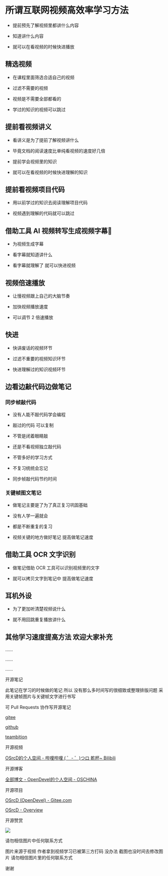 # 所谓互联网视频高效率学习方法

- 提前预先了解视频里都讲什么内容

- 知道讲什么内容

- 就可以在看视频的时候快进播放

## 精选视频

- 在课程里面筛选合适自己的视频 

- 过滤不需要的视频

- 视频是不需要全部都看的

- 学过的知识的视频可以跳过

## 提前看视频讲义 

- 看讲义是为了提前了解视频讲什么

- 毕竟文档的阅读速度比单纯看视频的速度好几倍

- 提前学会视频里的知识

- 就可以在看视频的时候快进理解的知识

## 提前看视频项目代码

- 用以前学过的知识去阅读理解项目代码

- 视频遇到理解的代码就可以跳过

## 借助工具 AI 视频转写生成视频字幕

- 为视频生成字幕

- 看字幕就知道讲什么

- 看字幕就理解了 就可以快进视频

## 视频倍速播放

- 让慢视频跟上自己的大脑节奏

- 加快视频播放速度

- 可以调节 2 倍速播放

## 快进

- 快讲废话的视频环节

- 过滤不重要的视频知识环节

- 快进理解过的知识视频环节

## 边看边敲代码边做笔记

### 同步帧敲代码

- 没有人能不敲代码学会编程

- 敲过的代码 可以复制

- 不管是闭着眼睛敲 

- 还是不看视频独立敲代码 

- 不管多好的学习方式 

- 不复习统统会忘记

- 同步帧敲代码节约时间

### 关键帧图文笔记

- 做笔记主要是了为了真正复习巩固基础

- 没有人学一遍就会 

- 都是不断重复的复习

- 视频关键的地方做好笔记 提高做笔记速度

## 借助工具 OCR 文字识别

- 做笔记借助 OCR 工具可以识别视频里的文字 

- 就可以拷贝文字到笔记中 提高做笔记速度

## 耳机外设

- 为了更加听清楚视频说什么

- 就不用回跳重复播放讲什么

## 其他学习速度提高方法 欢迎大家补充

......

......

......



开源笔记

此笔记在学习的时候做的笔记 所以 没有那么多时间写的很细致或整理排版问题 采用关键帧图片与关键帧文字进行书写 

可 Pull Requests 协作写开源笔记

[gitee](https://gitee.com/opendevel/java-for-linux)

[github](https://github.com/OSrcD/java-for-linux)

[teambition](https://tburl.in/0jDNvpbK)

开源视频

[OSrcD的个人空间 - 哔哩哔哩 ( ゜- ゜)つロ 乾杯~ Bilibili](https://space.bilibili.com/77266754)

开源博客

[全部博文 - OpenDevel的个人空间 - OSCHINA](https://my.oschina.net/u/4675154?tab=newest&catalogId=0)

开源项目

[OSrcD (OpenDevel) - Gitee.com](https://gitee.com/OpenDevel)

[OSrcD - Overview](https://github.com/OSrcD)

开源赞赏

![](https://tcs.teambition.net/storage/3121aed56e96d914e1046f3b498b493ce232?Signature=eyJhbGciOiJIUzI1NiIsInR5cCI6IkpXVCJ9.eyJBcHBJRCI6IjU5Mzc3MGZmODM5NjMyMDAyZTAzNThmMSIsIl9hcHBJZCI6IjU5Mzc3MGZmODM5NjMyMDAyZTAzNThmMSIsIl9vcmdhbml6YXRpb25JZCI6IiIsImV4cCI6MTYxMDY5NTY1MywiaWF0IjoxNjEwMDkwODUzLCJyZXNvdXJjZSI6Ii9zdG9yYWdlLzMxMjFhZWQ1NmU5NmQ5MTRlMTA0NmYzYjQ5OGI0OTNjZTIzMiJ9.M1FDZ3a0E7O9GuKnGvzkpEU4kU92-8b5ugwC9pl_Wew&download=image.png "")

请勿相信图片中任何联系方式

图片来源于视频 作者拿到视频学习已被第三方打码 没办法 截图也没时间去修改图片 请勿相信图片里的任何联系方式

谢谢

